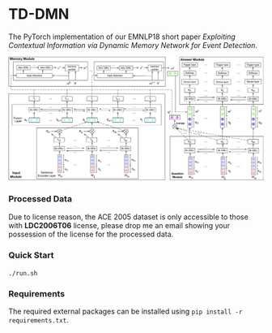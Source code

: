 # TD-DMN

The PyTorch implementation of our EMNLP18 short paper *Exploiting Contextual
Information via Dynamic Memory Network for Event Detection*.

![The detailed TD-DMN model](detailed.jpg)

### Processed Data

Due to license reason, the ACE 2005 dataset is only accessible to those with **LDC2006T06** license,
please drop me an email showing your possession of the license for the processed data.

### Quick Start
``./run.sh``

### Requirements
The required external packages can be installed using ``pip install -r requirements.txt``.